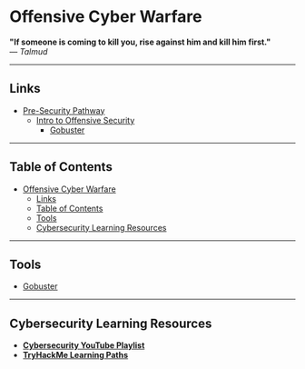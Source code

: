 # Offensive Cyber Warfare

**"If someone is coming to kill you, rise against him and kill him first."**  
— *Talmud*

---
## Links
- [Pre-Security Pathway](/Pre-Security%20Pathway/Pre-Security%20Pathway.md)
  - [Intro to Offensive Security](/Pre-Security%20Pathway/Intro%20to%20Offensive%20Security.md)
    - [Gobuster](/Tools/Gobuster.md) 
---
## Table of Contents
- [Offensive Cyber Warfare](#offensive-cyber-warfare)
  - [Links](#links)
  - [Table of Contents](#table-of-contents)
  - [Tools](#tools)
  - [Cybersecurity Learning Resources](#cybersecurity-learning-resources)
---
## Tools
- [Gobuster](/Tools/Gobuster.md)

---
## Cybersecurity Learning Resources

- [**Cybersecurity YouTube Playlist**](https://www.youtube.com/playlist?list=PLCD3FoP0vxE4FI5dvdLnx-ky8sitsIgOB)
- [**TryHackMe Learning Paths**](https://tryhackme.com/paths)






